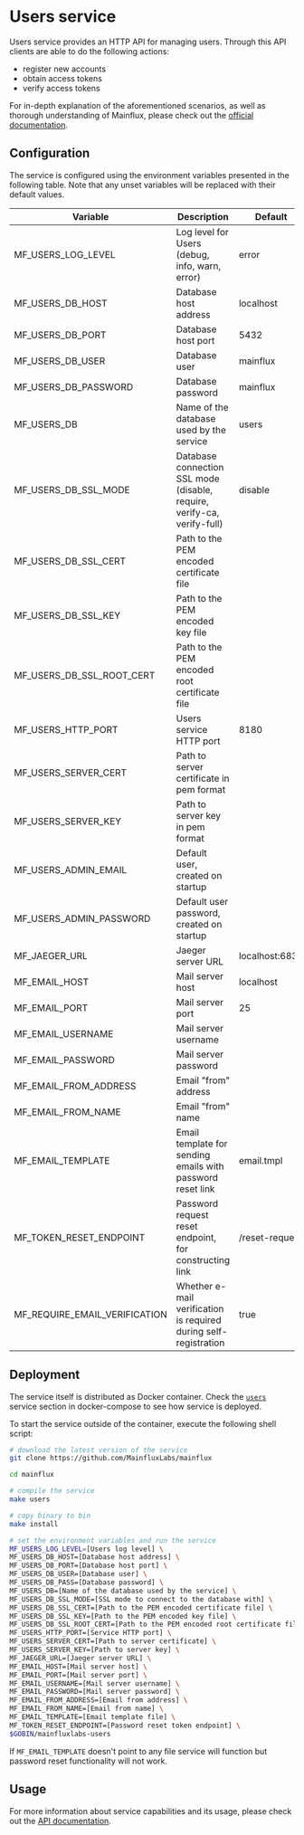 # Users service

Users service provides an HTTP API for managing users. Through this API clients
are able to do the following actions:

- register new accounts
- obtain access tokens
- verify access tokens

For in-depth explanation of the aforementioned scenarios, as well as thorough
understanding of Mainflux, please check out the [official documentation][doc].

## Configuration

The service is configured using the environment variables presented in the
following table. Note that any unset variables will be replaced with their
default values.

| Variable                      | Description                                                             | Default        |
| ----------------------------- | ----------------------------------------------------------------------- | -------------- |
| MF_USERS_LOG_LEVEL            | Log level for Users (debug, info, warn, error)                          | error          |
| MF_USERS_DB_HOST              | Database host address                                                   | localhost      |
| MF_USERS_DB_PORT              | Database host port                                                      | 5432           |
| MF_USERS_DB_USER              | Database user                                                           | mainflux       |
| MF_USERS_DB_PASSWORD          | Database password                                                       | mainflux       |
| MF_USERS_DB                   | Name of the database used by the service                                | users          |
| MF_USERS_DB_SSL_MODE          | Database connection SSL mode (disable, require, verify-ca, verify-full) | disable        |
| MF_USERS_DB_SSL_CERT          | Path to the PEM encoded certificate file                                |                |
| MF_USERS_DB_SSL_KEY           | Path to the PEM encoded key file                                        |                |
| MF_USERS_DB_SSL_ROOT_CERT     | Path to the PEM encoded root certificate file                           |                |
| MF_USERS_HTTP_PORT            | Users service HTTP port                                                 | 8180           |
| MF_USERS_SERVER_CERT          | Path to server certificate in pem format                                |                |
| MF_USERS_SERVER_KEY           | Path to server key in pem format                                        |                |
| MF_USERS_ADMIN_EMAIL          | Default user, created on startup                                        |                |
| MF_USERS_ADMIN_PASSWORD       | Default user password, created on startup                               |                |
| MF_JAEGER_URL                 | Jaeger server URL                                                       | localhost:6831 |
| MF_EMAIL_HOST                 | Mail server host                                                        | localhost      |
| MF_EMAIL_PORT                 | Mail server port                                                        | 25             |
| MF_EMAIL_USERNAME             | Mail server username                                                    |                |
| MF_EMAIL_PASSWORD             | Mail server password                                                    |                |
| MF_EMAIL_FROM_ADDRESS         | Email "from" address                                                    |                |
| MF_EMAIL_FROM_NAME            | Email "from" name                                                       |                |
| MF_EMAIL_TEMPLATE             | Email template for sending emails with password reset link              | email.tmpl     |
| MF_TOKEN_RESET_ENDPOINT       | Password request reset endpoint, for constructing link                  | /reset-request |
| MF_REQUIRE_EMAIL_VERIFICATION | Whether e-mail verification is required during self-registration        | true           |  

## Deployment

The service itself is distributed as Docker container. Check the [`users`](https://github.com/MainfluxLabs/mainflux/blob/master/docker/docker-compose.yml#L109-L143) service section in
docker-compose to see how service is deployed.

To start the service outside of the container, execute the following shell script:

```bash
# download the latest version of the service
git clone https://github.com/MainfluxLabs/mainflux

cd mainflux

# compile the service
make users

# copy binary to bin
make install

# set the environment variables and run the service
MF_USERS_LOG_LEVEL=[Users log level] \
MF_USERS_DB_HOST=[Database host address] \
MF_USERS_DB_PORT=[Database host port] \
MF_USERS_DB_USER=[Database user] \
MF_USERS_DB_PASS=[Database password] \
MF_USERS_DB=[Name of the database used by the service] \
MF_USERS_DB_SSL_MODE=[SSL mode to connect to the database with] \
MF_USERS_DB_SSL_CERT=[Path to the PEM encoded certificate file] \
MF_USERS_DB_SSL_KEY=[Path to the PEM encoded key file] \
MF_USERS_DB_SSL_ROOT_CERT=[Path to the PEM encoded root certificate file] \
MF_USERS_HTTP_PORT=[Service HTTP port] \
MF_USERS_SERVER_CERT=[Path to server certificate] \
MF_USERS_SERVER_KEY=[Path to server key] \
MF_JAEGER_URL=[Jaeger server URL] \
MF_EMAIL_HOST=[Mail server host] \
MF_EMAIL_PORT=[Mail server port] \
MF_EMAIL_USERNAME=[Mail server username] \
MF_EMAIL_PASSWORD=[Mail server password] \
MF_EMAIL_FROM_ADDRESS=[Email from address] \
MF_EMAIL_FROM_NAME=[Email from name] \
MF_EMAIL_TEMPLATE=[Email template file] \
MF_TOKEN_RESET_ENDPOINT=[Password reset token endpoint] \
$GOBIN/mainfluxlabs-users
```

If `MF_EMAIL_TEMPLATE` doesn't point to any file service will function but password reset functionality will not work.

## Usage

For more information about service capabilities and its usage, please check out
the [API documentation](https://github.com/MainfluxLabs/mainflux/blob/master/api/openapi/users.yml).

[doc]: https://mainfluxlabs.github.io/docs
